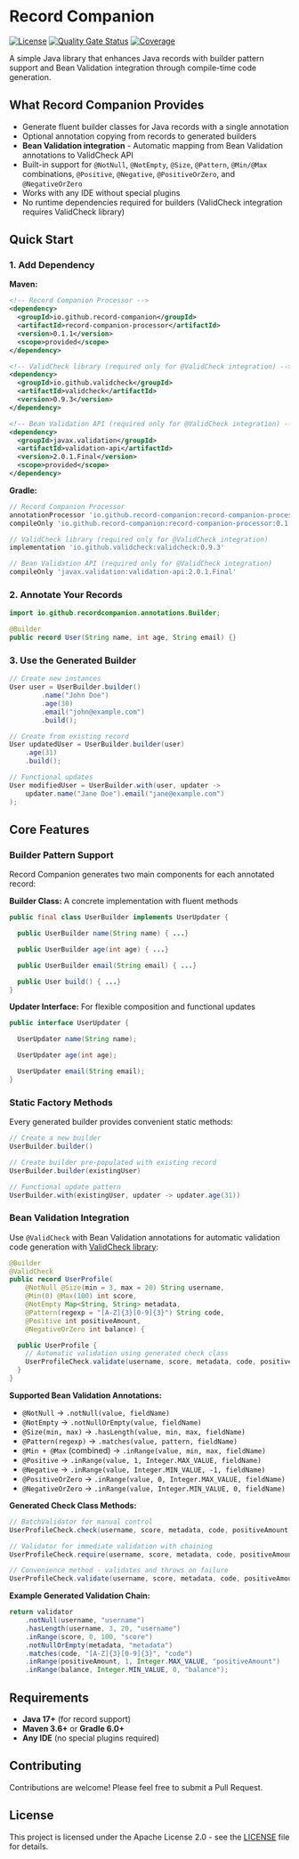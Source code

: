 # Record Companion

[![License](https://img.shields.io/badge/License-Apache%202.0-blue.svg)](LICENSE)
[![Quality Gate Status](https://sonarcloud.io/api/project_badges/measure?project=record-companion_record-companion&metric=alert_status)](https://sonarcloud.io/summary/new_code?id=record-companion_record-companion)
[![Coverage](https://sonarcloud.io/api/project_badges/measure?project=record-companion_record-companion&metric=coverage)](https://sonarcloud.io/summary/new_code?id=record-companion_record-companion)

A simple Java library that enhances Java records with builder pattern support and
Bean Validation integration through compile-time code generation.

## What Record Companion Provides

- Generate fluent builder classes for Java records with a single annotation
- Optional annotation copying from records to generated builders
- **Bean Validation integration** - Automatic mapping from Bean Validation annotations to ValidCheck API
- Built-in support for `@NotNull`, `@NotEmpty`, `@Size`, `@Pattern`, `@Min/@Max` combinations, `@Positive`, `@Negative`, `@PositiveOrZero`, and `@NegativeOrZero`
- Works with any IDE without special plugins
- No runtime dependencies required for builders (ValidCheck integration requires ValidCheck library)

## Quick Start

### 1. Add Dependency

**Maven:**

```xml
<!-- Record Companion Processor -->
<dependency>
  <groupId>io.github.record-companion</groupId>
  <artifactId>record-companion-processor</artifactId>
  <version>0.1.1</version>
  <scope>provided</scope>
</dependency>

<!-- ValidCheck library (required only for @ValidCheck integration) -->
<dependency>
  <groupId>io.github.validcheck</groupId>
  <artifactId>validcheck</artifactId>
  <version>0.9.3</version>
</dependency>

<!-- Bean Validation API (required only for @ValidCheck integration) -->
<dependency>
  <groupId>javax.validation</groupId>
  <artifactId>validation-api</artifactId>
  <version>2.0.1.Final</version>
  <scope>provided</scope>
</dependency>
```

**Gradle:**

```gradle
// Record Companion Processor  
annotationProcessor 'io.github.record-companion:record-companion-processor:0.1.1'
compileOnly 'io.github.record-companion:record-companion-processor:0.1.1'

// ValidCheck library (required only for @ValidCheck integration)
implementation 'io.github.validcheck:validcheck:0.9.3'

// Bean Validation API (required only for @ValidCheck integration) 
compileOnly 'javax.validation:validation-api:2.0.1.Final'
```

### 2. Annotate Your Records

```java
import io.github.recordcompanion.annotations.Builder;

@Builder
public record User(String name, int age, String email) {}

```

### 3. Use the Generated Builder

```java
// Create new instances
User user = UserBuilder.builder()
        .name("John Doe")
        .age(30)
        .email("john@example.com")
        .build();

// Create from existing record
User updatedUser = UserBuilder.builder(user)
    .age(31)
    .build();

// Functional updates
User modifiedUser = UserBuilder.with(user, updater ->
    updater.name("Jane Doe").email("jane@example.com")
);
```

## Core Features

### Builder Pattern Support

Record Companion generates two main components for each annotated record:

**Builder Class:** A concrete implementation with fluent methods

```java
public final class UserBuilder implements UserUpdater {

  public UserBuilder name(String name) { ...}

  public UserBuilder age(int age) { ...}

  public UserBuilder email(String email) { ...}

  public User build() { ...}
}
```

**Updater Interface:** For flexible composition and functional updates

```java
public interface UserUpdater {

  UserUpdater name(String name);

  UserUpdater age(int age);

  UserUpdater email(String email);
}
```

### Static Factory Methods

Every generated builder provides convenient static methods:

```java
// Create a new builder
UserBuilder.builder()

// Create builder pre-populated with existing record
UserBuilder.builder(existingUser)

// Functional update pattern
UserBuilder.with(existingUser, updater -> updater.age(31))
```

### Bean Validation Integration

Use `@ValidCheck` with Bean Validation annotations for automatic validation code generation
with [ValidCheck library](https://github.com/validcheck/validcheck):

```java
@Builder
@ValidCheck
public record UserProfile(
    @NotNull @Size(min = 3, max = 20) String username,
    @Min(0) @Max(100) int score,
    @NotEmpty Map<String, String> metadata,
    @Pattern(regexp = "[A-Z]{3}[0-9]{3}") String code,
    @Positive int positiveAmount,
    @NegativeOrZero int balance) {

  public UserProfile {
    // Automatic validation using generated check class
    UserProfileCheck.validate(username, score, metadata, code, positiveAmount, balance);
  }
}
```

**Supported Bean Validation Annotations:**

- `@NotNull` → `.notNull(value, fieldName)`
- `@NotEmpty` → `.notNullOrEmpty(value, fieldName)`
- `@Size(min, max)` → `.hasLength(value, min, max, fieldName)`
- `@Pattern(regexp)` → `.matches(value, pattern, fieldName)`
- `@Min + @Max` (combined) → `.inRange(value, min, max, fieldName)`
- `@Positive` → `.inRange(value, 1, Integer.MAX_VALUE, fieldName)`
- `@Negative` → `.inRange(value, Integer.MIN_VALUE, -1, fieldName)`
- `@PositiveOrZero` → `.inRange(value, 0, Integer.MAX_VALUE, fieldName)`
- `@NegativeOrZero` → `.inRange(value, Integer.MIN_VALUE, 0, fieldName)`

**Generated Check Class Methods:**

```java
// BatchValidator for manual control
UserProfileCheck.check(username, score, metadata, code, positiveAmount, balance)

// Validator for immediate validation with chaining  
UserProfileCheck.require(username, score, metadata, code, positiveAmount, balance)

// Convenience method - validates and throws on failure
UserProfileCheck.validate(username, score, metadata, code, positiveAmount, balance)
```

**Example Generated Validation Chain:**

```java
return validator
    .notNull(username, "username")
    .hasLength(username, 3, 20, "username")
    .inRange(score, 0, 100, "score") 
    .notNullOrEmpty(metadata, "metadata")
    .matches(code, "[A-Z]{3}[0-9]{3}", "code")
    .inRange(positiveAmount, 1, Integer.MAX_VALUE, "positiveAmount")
    .inRange(balance, Integer.MIN_VALUE, 0, "balance");
```

## Requirements

- **Java 17+** (for record support)
- **Maven 3.6+** or **Gradle 6.0+**
- **Any IDE** (no special plugins required)

## Contributing

Contributions are welcome! Please feel free to submit a Pull Request.

## License

This project is licensed under the Apache License 2.0 - see the [LICENSE](LICENSE) file for details.

